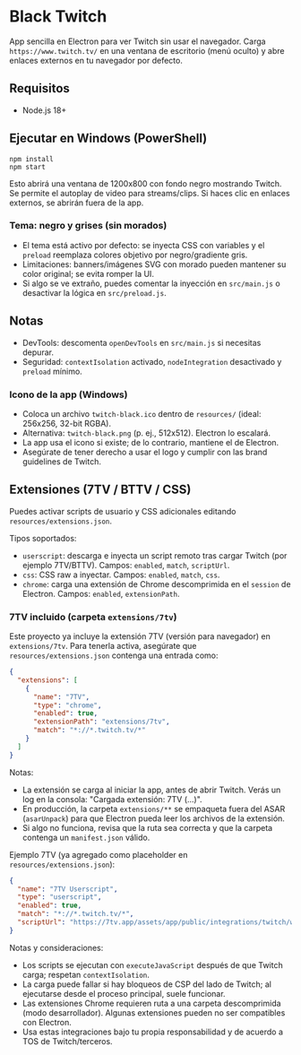 # Black Twitch

App sencilla en Electron para ver Twitch sin usar el navegador. Carga `https://www.twitch.tv/` en una ventana de escritorio (menú oculto) y abre enlaces externos en tu navegador por defecto.

## Requisitos

- Node.js 18+

## Ejecutar en Windows (PowerShell)

```pwsh
npm install
npm start
```

Esto abrirá una ventana de 1200x800 con fondo negro mostrando Twitch. Se permite el autoplay de video para streams/clips. Si haces clic en enlaces externos, se abrirán fuera de la app.

### Tema: negro y grises (sin morados)

- El tema está activo por defecto: se inyecta CSS con variables y el `preload` reemplaza colores objetivo por negro/gradiente gris.
- Limitaciones: banners/imágenes SVG con morado pueden mantener su color original; se evita romper la UI.
- Si algo se ve extraño, puedes comentar la inyección en `src/main.js` o desactivar la lógica en `src/preload.js`.

## Notas

- DevTools: descomenta `openDevTools` en `src/main.js` si necesitas depurar.
- Seguridad: `contextIsolation` activado, `nodeIntegration` desactivado y `preload` mínimo.

### Icono de la app (Windows)

- Coloca un archivo `twitch-black.ico` dentro de `resources/` (ideal: 256x256, 32-bit RGBA).
- Alternativa: `twitch-black.png` (p. ej., 512x512). Electron lo escalará.
- La app usa el icono si existe; de lo contrario, mantiene el de Electron.
- Asegúrate de tener derecho a usar el logo y cumplir con las brand guidelines de Twitch.

## Extensiones (7TV / BTTV / CSS)

Puedes activar scripts de usuario y CSS adicionales editando `resources/extensions.json`.

Tipos soportados:

- `userscript`: descarga e inyecta un script remoto tras cargar Twitch (por ejemplo 7TV/BTTV). Campos: `enabled`, `match`, `scriptUrl`.
- `css`: CSS raw a inyectar. Campos: `enabled`, `match`, `css`.
- `chrome`: carga una extensión de Chrome descomprimida en el `session` de Electron. Campos: `enabled`, `extensionPath`.

### 7TV incluido (carpeta `extensions/7tv`)

Este proyecto ya incluye la extensión 7TV (versión para navegador) en `extensions/7tv`. Para tenerla activa, asegúrate que `resources/extensions.json` contenga una entrada como:

```json
{
  "extensions": [
    {
      "name": "7TV",
      "type": "chrome",
      "enabled": true,
      "extensionPath": "extensions/7tv",
      "match": "*://*.twitch.tv/*"
    }
  ]
}
```

Notas:

- La extensión se carga al iniciar la app, antes de abrir Twitch. Verás un log en la consola: "Cargada extensión: 7TV (...)".
- En producción, la carpeta `extensions/**` se empaqueta fuera del ASAR (`asarUnpack`) para que Electron pueda leer los archivos de la extensión.
- Si algo no funciona, revisa que la ruta sea correcta y que la carpeta contenga un `manifest.json` válido.

Ejemplo 7TV (ya agregado como placeholder en `resources/extensions.json`):

```json
{
  "name": "7TV Userscript",
  "type": "userscript",
  "enabled": true,
  "match": "*://*.twitch.tv/*",
  "scriptUrl": "https://7tv.app/assets/app/public/integrations/twitch/web/7tv.twitch.global.user.js"
}
```

Notas y consideraciones:

- Los scripts se ejecutan con `executeJavaScript` después de que Twitch carga; respetan `contextIsolation`.
- La carga puede fallar si hay bloqueos de CSP del lado de Twitch; al ejecutarse desde el proceso principal, suele funcionar.
- Las extensiones Chrome requieren ruta a una carpeta descomprimida (modo desarrollador). Algunas extensiones pueden no ser compatibles con Electron.
- Usa estas integraciones bajo tu propia responsabilidad y de acuerdo a TOS de Twitch/terceros.
